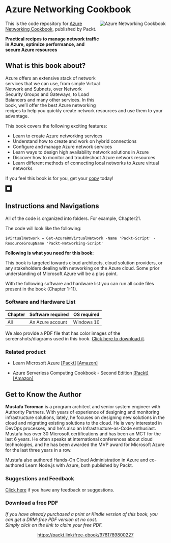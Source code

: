 # Azure Networking Cookbook

<a href="https://prod.packtpub.com/virtualization-and-cloud/azure-networking-cookbook?utm_source=github&utm_medium=repository&utm_campaign=9781789800227"><img src="https://prod.packtpub.com/media/catalog/product/cache/a22c7d190d97ca25f5f1089471ab8502/b/1/b12587_mockupcover.png" alt="Azure Networking Cookbook" height="256px" align="right"></a>

This is the code repository for [Azure Networking Cookbook](https://prod.packtpub.com/virtualization-and-cloud/azure-networking-cookbook?utm_source=github&utm_medium=repository&utm_campaign=9781789800227), published by Packt.

**Practical recipes to manage network traffic in Azure, optimize performance, and secure Azure resources**

## What is this book about?
Azure offers an extensive stack of network services that we can use, from simple Virtual Network and Subnets, over Network Security Groups and Gateways, to Load Balancers and many other services. In this book, we’ll offer the best Azure networking recipes to help you quickly create network resources and use them to your advantage.

This book covers the following exciting features:
* Learn to create Azure networking services
* Understand how to create and work on hybrid connections
* Configure and manage Azure network services
* Learn ways to design high availability network solutions in Azure
* Discover how to monitor and troubleshoot Azure network resources
* Learn different methods of connecting local networks to Azure virtual networks

If you feel this book is for you, get your [copy](https://www.amazon.com/dp/1789130662) today!

<a href="https://www.packtpub.com/?utm_source=github&utm_medium=banner&utm_campaign=GitHubBanner"><img src="https://raw.githubusercontent.com/PacktPublishing/GitHub/master/GitHub.png" 
alt="https://www.packtpub.com/" border="5" /></a>


## Instructions and Navigations
All of the code is organized into folders. For example, Chapter21.

The code will look like the following:
```
$VirtualNetwork = Get-AzureRmVirtualNetwork -Name 'Packt-Script' -ResourceGroupName 'Packt-Networking-Script'
```

**Following is what you need for this book:**

This book is targeted towards cloud architects, cloud solution providers, or any stakeholders dealing with networking on the Azure cloud. Some prior understanding of Microsoft Azure will be a plus point.

With the following software and hardware list you can run all code files present in the book (Chapter 1-11).

### Software and Hardware List

| Chapter  | Software required                   | OS required                        |
| -------- | ------------------------------------| -----------------------------------|
| All      | An Azure account                    | Windows 10                         |

We also provide a PDF file that has color images of the screenshots/diagrams used in this book. [Click here to download it](https://www.packtpub.com/sites/default/files/downloads/9781789800227_ColorImages.pdf).


### Related product <Other books you may enjoy>
* Learn Microsoft Azure [[Packt]](https://prod.packtpub.com/virtualization-and-cloud/learn-microsoft-azure?utm_source=github&utm_medium=repository&utm_campaign=9781789617580) [[Amazon]](https://www.amazon.com/dp/1789617588)
  
* Azure Serverless Computing Cookbook - Second Edition [[Packt]](https://prod.packtpub.com/virtualization-and-cloud/azure-serverless-computing-cookbook-second-edition?utm_source=github&utm_medium=repository&utm_campaign=9781789615265) [[Amazon]](https://www.amazon.com/dp/1789615267)


## Get to Know the Author
**Mustafa Toroman** is a program architect and senior system engineer with Authority Partners. With years of experience of designing and monitoring infrastructure solutions, lately, he focuses on designing new solutions in the cloud and migrating existing solutions to the cloud. He is very interested in DevOps processes, and he's also an Infrastructure-as-Code enthusiast. Mustafa has over 30 Microsoft certifications and has been an MCT for the last 6 years. He often speaks at international conferences about cloud technologies, and he has been awarded the MVP award for Microsoft Azure for the last three years in a row.

Mustafa also authored Hands-On Cloud Administration in Azure and co-authored Learn Node.js with Azure, both published by Packt.


### Suggestions and Feedback
[Click here](https://docs.google.com/forms/d/e/1FAIpQLSdy7dATC6QmEL81FIUuymZ0Wy9vH1jHkvpY57OiMeKGqib_Ow/viewform) if you have any feedback or suggestions.

### Download a free PDF

 <i>If you have already purchased a print or Kindle version of this book, you can get a DRM-free PDF version at no cost.<br>Simply click on the link to claim your free PDF.</i>
<p align="center"> <a href="https://packt.link/free-ebook/9781789800227">https://packt.link/free-ebook/9781789800227 </a> </p>